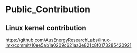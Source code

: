 # Public_Contribution
## Linux kernel contribution
https://github.com/AusEnergyResearchLabs/linux-imx/commit/10ee5ab1a0209c621aa3e821c8f0173285420921

